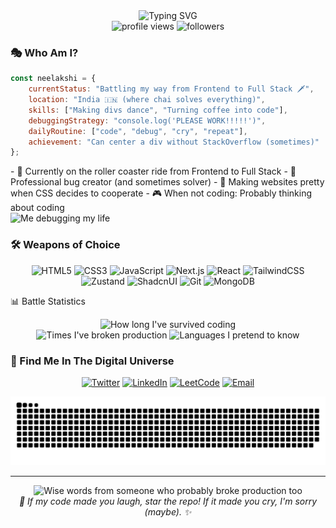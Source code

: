 <div align="center">
  <img src="https://readme-typing-svg.demolab.com?font=Fira+Code&weight=600&size=28&duration=4000&pause=1000&color=2F81F7&center=true&vCenter=true&random=false&width=435&lines=Namaste+🙏+I'm+Neelakshi;Professional+Bug+Creator;CSS+Warrior;Expert+at+Console.log()" alt="Typing SVG" />
</div>

<div align="center">
  <img src="https://komarev.com/ghpvc/?username=bluecoder2003&label=Humans+who+found+me&color=0e75b6&style=flat" alt="profile views" />
  <img src="https://img.shields.io/github/followers/bluecoder2003?label=Fellow+Code+Warriors&style=social" alt="followers" />
</div>


### 🎭 Who Am I?

```javascript
const neelakshi = {
    currentStatus: "Battling my way from Frontend to Full Stack 🗡️",
    location: "India 🇮🇳 (where chai solves everything)",
    skills: ["Making divs dance", "Turning coffee into code"],
    debuggingStrategy: "console.log('PLEASE WORK!!!!!')",
    dailyRoutine: ["code", "debug", "cry", "repeat"],
    achievement: "Can center a div without StackOverflow (sometimes)"
};
```

<div style="display: flex; align-items: center; justify-content: space-between; flex-wrap: wrap;">
  <div align="left">
    - 🎢 Currently on the roller coaster ride from Frontend to Full Stack
    - 🐛 Professional bug creator (and sometimes solver)
    - 🎨 Making websites pretty when CSS decides to cooperate
    - 🎮 When not coding: Probably thinking about coding
  </div>
  <div align="center">
    <img alt="Me debugging my life" width="200" src="https://github.com/mayankchaudhary26/Cool-Readme-ideas/raw/master/data/giphy.gif">
  </div>
</div>

### 🛠️ Weapons of Choice

<div align="center">

![HTML5](https://img.shields.io/badge/HTML5-Because_Tables_Aren't_That_Bad-%23E34F26.svg?style=for-the-badge&logo=html5&logoColor=white)
![CSS3](https://img.shields.io/badge/CSS3-Flexbox_Is_My_Cardio-%231572B6.svg?style=for-the-badge&logo=css3&logoColor=white)
![JavaScript](https://img.shields.io/badge/JavaScript-The_Good_Parts_(All_3_of_them)-%23323330.svg?style=for-the-badge&logo=javascript&logoColor=%23F7DF1E)
![Next.js](https://img.shields.io/badge/Next.js-Because_React_Wasn't_Complex_Enough-%23000000.svg?style=for-the-badge&logo=next.js&logoColor=white)
![React](https://img.shields.io/badge/React-useState(anxiety)-%2320232a.svg?style=for-the-badge&logo=react&logoColor=%2361DAFB)
![TailwindCSS](https://img.shields.io/badge/Tailwind-Writing_CSS_in_JS_in_HTML-%2338B2AC.svg?style=for-the-badge&logo=tailwind-css&logoColor=white)
![Zustand](https://img.shields.io/badge/Zustand-Redux_but_Make_it_Bearable-%23000000.svg?style=for-the-badge)
![ShadcnUI](https://img.shields.io/badge/shadcn/ui-Making_UI_Great_Again-%23000000.svg?style=for-the-badge)
![Git](https://img.shields.io/badge/Git-git_push_--force-%23F05033.svg?style=for-the-badge&logo=git&logoColor=white)
![MongoDB](https://img.shields.io/badge/MongoDB-NoSQL_No_Problem-%234ea94b.svg?style=for-the-badge&logo=mongodb&logoColor=white)

</div>

📊 Battle Statistics
<div align="center">
  <img src="https://github-readme-streak-stats.herokuapp.com/?user=bluecoder2003&theme=tokyonight" alt="How long I've survived coding" />
</div>
<div align="center">
  <img height="180em" src="https://github-readme-stats.vercel.app/api?username=bluecoder2003&show_icons=true&theme=tokyonight&include_all_commits=true&count_private=true" alt="Times I've broken production" />
  <img height="180em" src="https://github-readme-stats.vercel.app/api/top-langs/?username=bluecoder2003&theme=tokyonight&layout=compact&langs_count=8&exclude_repo=game" alt="Languages I pretend to know" />
</div>

### 🤝 Find Me In The Digital Universe

<div align="center">
  
  [![Twitter](https://img.shields.io/badge/Twitter-Where_I_Complain_About_JS-%231DA1F2.svg?style=for-the-badge&logo=Twitter&logoColor=white)](https://twitter.com/neelakshi%20das)
  [![LinkedIn](https://img.shields.io/badge/linkedin-Professional_Meme_Sharer-%230077B5.svg?style=for-the-badge&logo=linkedin&logoColor=white)](https://linkedin.com/in/neelakshi%20das)
  [![LeetCode](https://img.shields.io/badge/LeetCode-Pain_and_Suffering-%23000000.svg?style=for-the-badge&logo=LeetCode&logoColor=#d16c06)](https://www.leetcode.com/bluecoder2003)
  [![Email](https://img.shields.io/badge/Email-Will_Reply_After_Debugging-%23D14836.svg?style=for-the-badge&logo=gmail&logoColor=white)](mailto:neelakshidas2003@gmail.com)
  
</div>

<div align="center">
  <img src="https://github.com/Platane/snk/raw/output/github-contribution-grid-snake.svg" alt="Snake eating my contributions" />
</div>

---

<div align="center">
  <img src="https://quotes-github-readme.vercel.app/api?type=horizontal&theme=tokyonight" alt="Wise words from someone who probably broke production too" />
</div>

<div align="center">
  <i>🚀 If my code made you laugh, star the repo! If it made you cry, I'm sorry (maybe). ✨</i>
</div>
